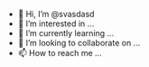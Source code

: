 - 👋 Hi, I’m @svasdasd
- 👀 I’m interested in ...
- 🌱 I’m currently learning ...
- 💞️ I’m looking to collaborate on ...
- 📫 How to reach me ...

<!---
svasdasd/svasdasd is a ✨ special ✨ repository because its `README.md` (this file) appears on your GitHub profile.
You can click the Preview link to take a look at your changes.
--->
